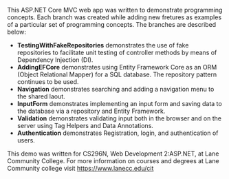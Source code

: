 This ASP.NET Core MVC web app was written to demonstrate programming concepts. Each branch was created while adding new fretures as examples of a particular set of programming concepts. The branches are described below:

- **TestingWithFakeRepositories** demonstrates the use of fake repositories to facilitate unit testing of controller methods by means of Dependency Injection (DI).
- **AddingEFCore** demonstrates using Entity Framework Core as an ORM (Object Relational Mapper) for a SQL database. The repository pattern continues to be used.
- **Navigation** demonstrates searching and adding a navigation menu to the shared laout.
- **InputForm** demonstrates implementing an input form and saving data to the database via a repository and Entity Framework.
- **Validation** demonstrates validating input both in the browser and on the server using Tag Helpers and Data Annotations.
- **Authentication** demonstrates Registration, login, and authentication of users.

This demo was written for CS296N, Web Development 2:ASP.NET, at Lane Community College.
For more information on courses and degrees at Lane Community college visit https://www.lanecc.edu/cit
